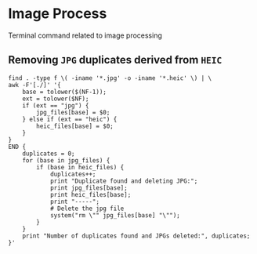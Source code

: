 # Image Process
Terminal command related to image processing


## Removing `JPG` duplicates derived from `HEIC`
```shell
find . -type f \( -iname '*.jpg' -o -iname '*.heic' \) | \
awk -F'[./]' '{ 
    base = tolower($(NF-1)); 
    ext = tolower($NF); 
    if (ext == "jpg") {
        jpg_files[base] = $0;
    } else if (ext == "heic") {
        heic_files[base] = $0;
    }
} 
END { 
    duplicates = 0; 
    for (base in jpg_files) { 
        if (base in heic_files) { 
            duplicates++; 
            print "Duplicate found and deleting JPG:";
            print jpg_files[base];
            print heic_files[base];
            print "-----";
            # Delete the jpg file
            system("rm \"" jpg_files[base] "\"");
        } 
    } 
    print "Number of duplicates found and JPGs deleted:", duplicates; 
}'
```
